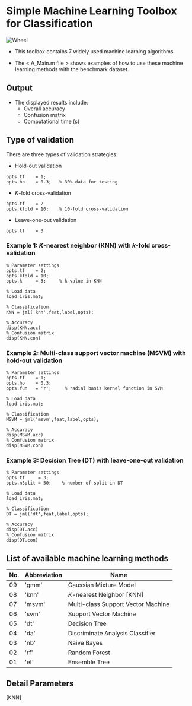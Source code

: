 # Simple Machine Learning Toolbox for Classification

![Wheel](https://www.mathworks.com/matlabcentral/mlc-downloads/downloads/f9d2bb8c-ebfe-4590-b88c-d4ff92fa6f8f/c4229dd2-aaa5-4146-bafa-4fcccb2b1d30/images/screenshot.PNG) 

* This toolbox contains 7 widely used machine learning algorithms   

* The < A_Main.m file > shows examples of how to use these machine learning methods with the benchmark dataset.  

## Output
* The displayed results include:  
  + Overall accuracy 
  + Confusion matrix
  + Computational time (s)

## Type of validation
There are three types of validation strategies:
  + Hold-out validation
```code 
opts.tf    = 1;
opts.ho    = 0.3;   % 30% data for testing 
```
  + *K*-fold cross-validation
```code 
opts.tf    = 2
opts.kfold = 10;    % 10-fold cross-validation
```
+ Leave-one-out validation
```code 
opts.tf    = 3 
```
  

### Example 1: *K*-nearest neighbor (KNN) with *k*-fold cross-validation
```code 
% Parameter settings
opts.tf    = 2;     
opts.kfold = 10;    
opts.k     = 3;     % k-value in KNN

% Load data
load iris.mat;

% Classification
KNN = jml('knn',feat,label,opts);

% Accuracy
disp(KNN.acc) 
% Confusion matrix
disp(KNN.con)

```

### Example 2: Multi-class support vector machine  (MSVM) with hold-out validation
```code 
% Parameter settings
opts.tf    = 1;     
opts.ho    = 0.3;       
opts.fun   = 'r';     % radial basis kernel function in SVM

% Load data
load iris.mat;

% Classification
MSVM = jml('msvm',feat,label,opts);

% Accuracy
disp(MSVM.acc) 
% Confusion matrix
disp(MSVM.con)

```

### Example 3: Decision Tree (DT) with leave-one-out validation
```code 
% Parameter settings
opts.tf     = 3;          
opts.nSplit = 50;    % number of split in DT 

% Load data
load iris.mat;

% Classification
DT = jml('dt',feat,label,opts);

% Accuracy
disp(DT.acc) 
% Confusion matrix
disp(DT.con)

```


## List of available machine learning methods

| No. | Abbreviation | Name                               | 
|-----|--------------|------------------------------------|
| 09  | 'gmm'        | Gaussian Mixture Model             | 
| 08  | 'knn'        | *K*-nearest Neighbor [KNN]         |
| 07  | 'msvm'       | Multi-class Support Vector Machine |
| 06  | 'svm'        | Support Vector Machine             |
| 05  | 'dt'         | Decision Tree                      |
| 04  | 'da'         | Discriminate Analysis Classifier   |
| 03  | 'nb'         | Naive Bayes                        |
| 02  | 'rf'         | Random Forest                      |
| 01  | 'et'         | Ensemble Tree                      |                   

## Detail Parameters 

[KNN]



